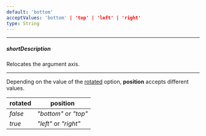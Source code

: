 ```yaml
---
default: 'bottom'
acceptValues: 'bottom' | 'top' | 'left' | 'right'
type: String
---
```

---
##### shortDescription
Relocates the argument axis.

---
Depending on the value of the [rotated](/api-reference/20%20Data%20Visualization%20Widgets/dxChart/1%20Configuration/rotated.md '/Documentation/ApiReference/Data_Visualization_Widgets/dxChart/Configuration/#rotated') option, **position** accepts different values.

<div class="simple-table">
    <table>
        <thead>
            <tr>
                <th>rotated</th>
                <th>position</th>
            </tr>
        </thead>
        <tbody>
            <tr>
                <td><i>false</i></td>
                <td><i>"bottom"</i> or <i>"top"</i></td>
            </tr>
            <tr>
                <td><i>true</i></td>
                <td><i>"left"</i> or <i>"right"</i></td>
            </tr>
        </tbody>
    </table>
</div>
<div style="height:5px"></div>